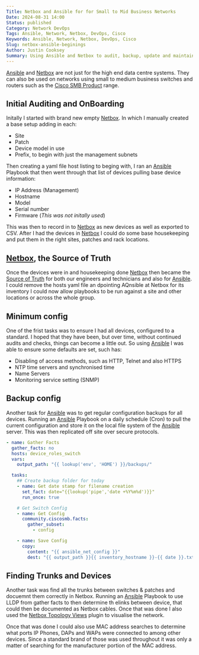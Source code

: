 ```yaml
---
Title: Netbox and Ansible for for Small to Mid Business Networks
Date: 2024-08-31 14:00
Status: published
Category: Network DevOps
Tags: Ansible, Network, Netbox, DevOps, Cisco
Keywords: Ansible, Network, Netbox, DevOps, Cisco
Slug: netbox-ansible-beginings
Author: Justin Cooksey
Summary: Using Ansible and Netbox to audit, backup, update and maintain a group of Cisco Small to Medium Business Solutions such as the CBS range of switches.
---
```


[Ansible](https://docs.ansible.com/ansible/latest/index.html) and [Netbox](https://netboxlabs.com/docs/netbox/en/stable/) are not just for the high end data centre systems.  They can also be used on networks using small to medium business switches and routers such as the [Cisco SMB Product](https://www.cisco.com/c/en_au/solutions/small-business.html#~products) range.


## Initial Auditing and OnBoarding

Initally I started with brand new empty [Netbox](https://netboxlabs.com/docs/netbox/en/stable/). In which I manually created a base setup adding in each:

- Site
- Patch
- Device model in use
- Prefix, to begin with just the management subnets

Then creating a yaml file host listing to beging with, I ran an [Ansible](https://docs.ansible.com/ansible/latest/index.html) Playbook that then went through that list of devices pulling base device information:

- IP Address (Management)
- Hostname
- Model
- Serial number
- Firmware  (*This was not initally used*)

This was then to record in to [Netbox](https://netboxlabs.com/docs/netbox/en/stable/) as new devices as well as exported to CSV.  After I had the devices in [Netbox](https://netboxlabs.com/docs/netbox/en/stable/) I could do some base housekeeping and put them in the right sites, patches and rack locations.


## [Netbox](https://netboxlabs.com/docs/netbox/en/stable/), the Source of Truth

Once the devices were in and housekeeping done [Netbox](https://netboxlabs.com/docs/netbox/en/stable/) then became the [Source of Truth](https://netboxlabs.com/blog/what-is-a-network-source-of-truth/) for both our engineers and technicians and also for [Ansible](https://docs.ansible.com/ansible/latest/index.html).  I could remove the hosts yaml file an dpointing AQnsible at Netbox for its inventory I could now allow playbooks to be run against a site and other locations or across the whole group.


## Minimum config

One of the frist tasks was to ensure I had all devices, configured to a standard.  I hoped that they have been, but over time, without continued audits and checks, things can become a little out.  So using [Ansible](https://docs.ansible.com/ansible/latest/index.html) I was able to ensure some defaults are set, such has:

- Disabling of access methods, such as HTTP, Telnet and also HTTPS
- NTP time servers and synchronised time
- Name Servers
- Monitoring service setting (SNMP)


## Backup config

Another task for [Ansible](https://docs.ansible.com/ansible/latest/index.html) was to get regular configuration backups for all devices.  Running an [Ansible](https://docs.ansible.com/ansible/latest/index.html) Playbook on a daily schedule (Cron) to pull the current configuration and store it on the local file system of the [Ansible](https://docs.ansible.com/ansible/latest/index.html) server.  This was then replicated off site over secure protocols.
 
```yaml
- name: Gather Facts
  gather_facts: no
  hosts: device_roles_switch
  vars:
    output_path: "{{ lookup('env', 'HOME') }}/backups/"

  tasks:
    ## Create backup folder for today
    - name: Get date stamp for filename creation
      set_fact: date="{{lookup('pipe','date +%Y%m%d')}}"
      run_once: true

    # Get Switch Config
    - name: Get Config
      community.ciscosmb.facts:
        gather_subset:
          - config

    - name: Save Config
      copy:
        content: "{{ ansible_net_config }}"
        dest: "{{ output_path }}{{ inventory_hostname }}-{{ date }}.txt"
```

## Finding Trunks and Devices

Another task was find all the trunks between switches & patches and docuemnt them correctly in Netbox.  Running an [Ansible](https://docs.ansible.com/ansible/latest/index.html) Playbook to use LLDP from gather facts to then determine th elinks between device, that could then be documented as Netbox cables.  Once that was done I also used the [Netbox Topology Views](https://github.com/netbox-community/netbox-topology-views) plugin to visualise the network.

Once that was done I could also use MAC address searches to determine what ports IP Phones, DAPs and WAPs were connected to among other devices.  Since a standard brand of those was used throughout it was only a matter of searching for the manufacturer portion of the MAC address.